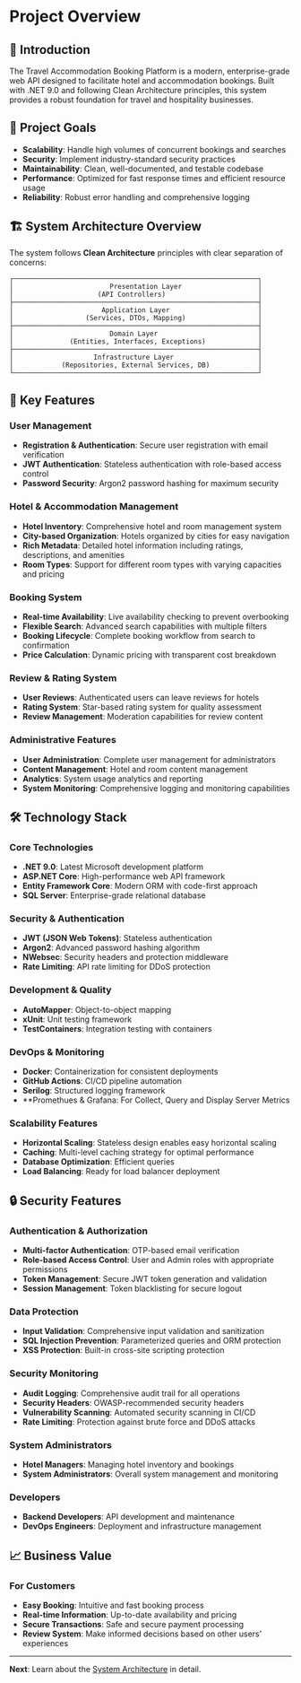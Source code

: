 # Project Overview

## 🌟 Introduction

The Travel Accommodation Booking Platform is a modern, enterprise-grade web API designed to facilitate hotel and accommodation bookings. Built with .NET 9.0 and following Clean Architecture principles, this system provides a robust foundation for travel and hospitality businesses.

## 🎯 Project Goals

- **Scalability**: Handle high volumes of concurrent bookings and searches
- **Security**: Implement industry-standard security practices
- **Maintainability**: Clean, well-documented, and testable codebase
- **Performance**: Optimized for fast response times and efficient resource usage
- **Reliability**: Robust error handling and comprehensive logging

## 🏗️ System Architecture Overview

The system follows **Clean Architecture** principles with clear separation of concerns:

```
┌─────────────────────────────────────────────────────────────┐
│                        Presentation Layer                   │
│                     (API Controllers)                       │
├─────────────────────────────────────────────────────────────┤
│                      Application Layer                      │
│                  (Services, DTOs, Mapping)                  │
├─────────────────────────────────────────────────────────────┤
│                        Domain Layer                         │
│              (Entities, Interfaces, Exceptions)             │
├─────────────────────────────────────────────────────────────┤
│                    Infrastructure Layer                     │
│            (Repositories, External Services, DB)            │
└─────────────────────────────────────────────────────────────┘
```

## 🚀 Key Features

### User Management

- **Registration & Authentication**: Secure user registration with email verification
- **JWT Authentication**: Stateless authentication with role-based access control
- **Password Security**: Argon2 password hashing for maximum security

### Hotel & Accommodation Management

- **Hotel Inventory**: Comprehensive hotel and room management system
- **City-based Organization**: Hotels organized by cities for easy navigation
- **Rich Metadata**: Detailed hotel information including ratings, descriptions, and amenities
- **Room Types**: Support for different room types with varying capacities and pricing

### Booking System

- **Real-time Availability**: Live availability checking to prevent overbooking
- **Flexible Search**: Advanced search capabilities with multiple filters
- **Booking Lifecycle**: Complete booking workflow from search to confirmation
- **Price Calculation**: Dynamic pricing with transparent cost breakdown

### Review & Rating System

- **User Reviews**: Authenticated users can leave reviews for hotels
- **Rating System**: Star-based rating system for quality assessment
- **Review Management**: Moderation capabilities for review content

### Administrative Features

- **User Administration**: Complete user management for administrators
- **Content Management**: Hotel and room content management
- **Analytics**: System usage analytics and reporting
- **System Monitoring**: Comprehensive logging and monitoring capabilities

## 🛠️ Technology Stack

### Core Technologies

- **.NET 9.0**: Latest Microsoft development platform
- **ASP.NET Core**: High-performance web API framework
- **Entity Framework Core**: Modern ORM with code-first approach
- **SQL Server**: Enterprise-grade relational database

### Security & Authentication

- **JWT (JSON Web Tokens)**: Stateless authentication
- **Argon2**: Advanced password hashing algorithm
- **NWebsec**: Security headers and protection middleware
- **Rate Limiting**: API rate limiting for DDoS protection

### Development & Quality

- **AutoMapper**: Object-to-object mapping
- **xUnit**: Unit testing framework
- **TestContainers**: Integration testing with containers

### DevOps & Monitoring

- **Docker**: Containerization for consistent deployments
- **GitHub Actions**: CI/CD pipeline automation
- **Serilog**: Structured logging framework
- **Promethues & Grafana: For Collect, Query and Display Server Metrics

### Scalability Features

- **Horizontal Scaling**: Stateless design enables easy horizontal scaling
- **Caching**: Multi-level caching strategy for optimal performance
- **Database Optimization**: Efficient queries
- **Load Balancing**: Ready for load balancer deployment

## 🔒 Security Features

### Authentication & Authorization

- **Multi-factor Authentication**: OTP-based email verification
- **Role-based Access Control**: User and Admin roles with appropriate permissions
- **Token Management**: Secure JWT token generation and validation
- **Session Management**: Token blacklisting for secure logout

### Data Protection

- **Input Validation**: Comprehensive input validation and sanitization
- **SQL Injection Prevention**: Parameterized queries and ORM protection
- **XSS Protection**: Built-in cross-site scripting protection

### Security Monitoring

- **Audit Logging**: Comprehensive audit trail for all operations
- **Security Headers**: OWASP-recommended security headers
- **Vulnerability Scanning**: Automated security scanning in CI/CD
- **Rate Limiting**: Protection against brute force and DDoS attacks

### System Administrators

- **Hotel Managers**: Managing hotel inventory and bookings
- **System Administrators**: Overall system management and monitoring

### Developers

- **Backend Developers**: API development and maintenance
- **DevOps Engineers**: Deployment and infrastructure management

## 📈 Business Value

### For Customers

- **Easy Booking**: Intuitive and fast booking process
- **Real-time Information**: Up-to-date availability and pricing
- **Secure Transactions**: Safe and secure payment processing
- **Review System**: Make informed decisions based on other users' experiences

---

**Next**: Learn about the [System Architecture](02-architecture.md) in detail.
